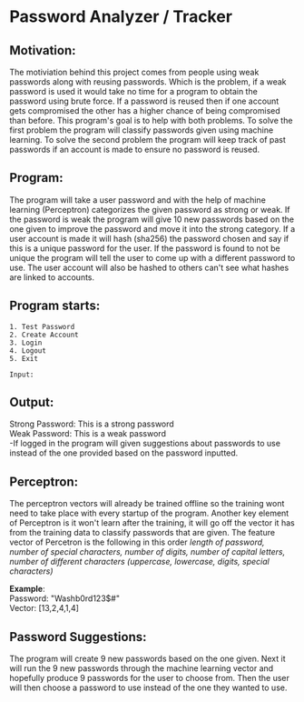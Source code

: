 # Password Analyzer / Tracker

## Motivation:
  The motiviation behind this project comes from people using weak passwords along with reusing passwords. Which is the problem, if a weak password is used it would take no time for a program to obtain the password using brute force. If a password is reused then if one account gets compromised the other has a higher chance of being compromised than before. This program's goal is to help with both problems. To solve the first problem the program will classify passwords given 
using machine learning. To solve the second problem the program will keep track of past passwords if an account is made to ensure no password is reused.

## Program:
  The program will take a user password and with the help of machine learning (Perceptron) categorizes the given password as strong or weak. If the password is weak the program will give 10 new passwords based on the one given to improve the password and move it into the strong category. If a user account is made it will hash (sha256) the password chosen and say if this is a unique password for the user. If the password is found to not be unique the program will tell the user to come up with a different password to use. The user account will also be hashed to others can't see what hashes are linked to accounts.
  
## Program starts:
    1. Test Password
    2. Create Account
    3. Login
    4. Logout
    5. Exit
    
    Input: 
  
## Output: 
  Strong Password: This is a strong password<br>
  Weak Password: This is a weak password<br>
      -If logged in the program will given suggestions about passwords to use instead of the one provided based on the password inputted.

   
## Perceptron:
  The perceptron vectors will already be trained offline so the training wont need to take place with every startup of the program. Another key element of Perceptron is it won't learn after the training, it will go off the vector it has from the training data to classify passwords that are given. The feature vector of Percetron is the following in this order *length of password, number of special characters, number of digits, number of capital letters,  number of different characters (uppercase,  lowercase,  digits, special characters)*<br>
  
**Example**:<br>
Password: "Washb0rd123$#"<br>
Vector: [13,2,4,1,4]<br>


## Password Suggestions:
  The program will create 9 new passwords based on the one given. Next it will run the 9 new passwords through the machine learning vector and hopefully produce 9 passwords for the user to choose from. Then the user will then choose a password to use instead of the one they wanted to use.
